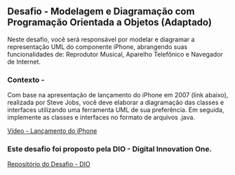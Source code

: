 ## Desafio - Modelagem e Diagramação com Programação Orientada a Objetos (Adaptado)

Neste desafio, você será responsável por modelar e diagramar a representação UML do componente iPhone, abrangendo suas funcionalidades de: Reprodutor Musical, Aparelho Telefônico e Navegador de Internet.

### Contexto -
Com base na apresentação de lançamento do iPhone em 2007 (link abaixo), realizada por Steve Jobs, você deve elaborar a diagramação das classes e interfaces utilizando uma ferramenta UML de sua preferência. Em seguida, implemente as classes e interfaces no formato de arquivos .java.

[Vídeo - Lançamento do iPhone](https://www.youtube.com/watch?v=9ou608QQRq8)

### Este desafio foi proposto pela DIO - Digital Innovation One.

[Repositório do Desafio - DIO](https://github.com/digitalinnovationone/trilha-java-basico/tree/main/desafios/poo)
